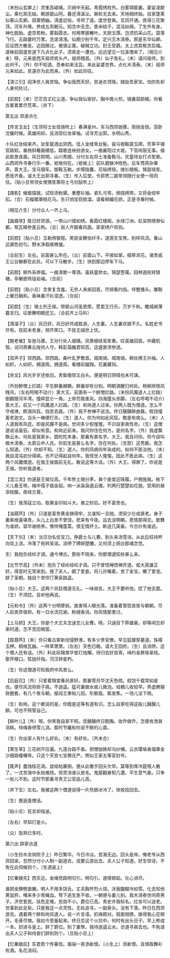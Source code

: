 <!-- { "loadSidebar": true } -->
〔末扮山玄卿上〕灵峯高嵯峨。贝阙中天起。靑霞绣柱外。白雾琱窗裏。婆娑凌歊尘。乘化观无始。朝游碧山阿。暮还淸溪沚。飙轮无去来。天地相终始。自家蓬莱仙客山玄卿。寂寞栖幽。淸虚远俗。寻师了道。度世登眞。玄窍开通。炼得三花聚顶。河车升降。养成五炁朝元。知念中无念。黍米结子。混沌如绵。了生外有身。神化脱胎。虚空若粉。雾縠霞衣。何用寒披檞叶。天厨玉馔。岂须饥采山花。碧落飞行。云路霎时万里。沧波淸浅。仙期少别千年。定兴王木淸泰。原是东华仙卿。后证西方散圣。近因微过。被谪尘寰。破贼立功。封王受爵。太上虑其秪贪后福。遂昧前因遣贫道下凡点化此子。须索走一遭也。远远望见一位圣僧来了。〔相见介末〕呀。元来是西天祖师宾头卢。祖师稽首。〔外〕仙子免礼。〔末〕请问祖师。到此何干。〔外〕你不知道。吾奉如来法旨。来此娑婆世界。点化木淸泰。〔末〕祖师元来如此。贫道亦为此而来。〔外〕如此同往。 

【淸江引】阎净世人眞苦恼。争似我西天好。贫迷衣领珠。贼劫吾家宝。怕你失却人身何处讨。

【前腔】〔末〕茫茫百丈红尘道。争似我仙家好。胸中膏火煎。镜裏容颜槁。你看古冢累累尽荒草。〔并下〕 

第五出
郊游点化

【传言玉女】〔生领将士女伎骑吹上〕春满皇州。车马西郊驰骤。雨抛金锁。苔卧沈鎗时候。英雄闲却。且消受红妆翠袖。试寻芳出郭。水明山秀。

十队红妆结束齐。驮笙载酒出郊西。佳人金缕靑丝髻。骏马银鞍碧玉蹄。芳草平铺官路软。垂杨斜罨画楼低。踏歌连袂纷游女。一曲襄阳过大堤。下官闲居无事。値此胜景良晨。风日熙明。山川秀朗。分付左右将士准备鞍马。优童侍女打点笙歌。山西郊外寻春行乐一番。袛候何在。〔袛候上〕前队貔貅冲晓色。后车莺燕杂春声。禀大王。宝马钿车。银鞍玉勒。步障隐囊。花毡绣毯。缕衫檀板。锦瑟瑶笙。悉皆齐备。请大王出郭寻春。〔生〕传入后堂。令郭贾二姬带领随行女使一班同往。〔贴小旦带领女使携笙箫将士弓剑鼔吹上〕 

【疎影】蛾眉描就。试轻添粉黛。重整衫袖。紧扎弓弯。频揎绣带。又将金纽牢扣。〔合〕石榴裙罩桃花马。生只怕宝钗欲溜。请看柳媚花娇。正是寻春时候。

〔相见介生〕分付众人一齐上马。 

【画眉序】胜日好郊游。一带山川错如绣。看霞红楼阁。水绿汀洲。虹梁照缥渺仙都。鸳瓦暎参差云构。〔合〕丽人齐鬬春风面。家家绣户帘钩。

【前腔】〔贴小旦〕玉勒傍银彄。笑捉金鞭怯纤手。道莲生宝凳。别样风流。春山远黛色初匀。野水净縠痕微皱。

〔合前生〕左右。前面甚么所在。〔众〕前面山下。平坡如掌。细草浓花。诸贵戚王公台榭都在此处。可以下马散步。〔生〕快到那边停车下马。 

【前腔】柳外系骅骝。一曲淸歌一尊酒。喜妖童娇女。锦瑟箜篌。园林遶宛转银塘。亭榭嵌玲珑岩岫。〔合前〕 

【前腔】〔贴小旦〕含笑复含羞。无奈人来疾回首。尽频看约指。佯整搔头。雕鞍上暖日融和。香袜裏汗衫湿透。〔合前〕 

【前腔】〔生〕锡土列王侯。带砺山河圣恩厚。愿君王行乐。万岁千秋。瞻城阙薄暮言归。征歌舞明朝还又。〔合前齐上马科〕 

【滴溜子】〔众〕风日好。风日好共成胜游。人生裏。人生裏欢娱不久。名姓史书尽有。现前未老身。频开笑口。不挂无端世上忧。

【鲍老催】车驰马骤。王孙行处人烟辏。凤箫细续鸾笙奏。叹英雄回首。中藏机彀。试问燕秦丘陇何人守。韩彭葅醢君知否。这盛衰须参透。

【双声子】郊西路。郊西路。桑叶乱罗敷首。城南骑。城南骑。柳丝拂王孙袖。人如织。人如织。拥道周。拥道周。看楼前蹴踘。花裏藏钩。

【余文】风光岁岁还依旧。靑鬓俄惊又白头。便是明日阴晴也未可谋。

〔外扮醉僧上拦路〕平生醉裏顚蹶。醉裏却有分别。明朝酒醒归何处。杨柳岸晓风残月。〔左右呵喝不动介〕禀大王。前面有一个醉僧拦路。〔末扮风魔道人上拦路〕倒翻银河半湾。撞碎昆仑一角。上帝罚我害风。四海蓬头赤脚。〔左右呼喝不动介〕禀大王。前又一个风魔道人拦路。〔生〕和尙道人过来。你两人旣为僧道。怎么不守戒律。飮酒风狂。挡吾去路。〔外〕我不参禅不说法。终日醺醺醉曲蘖。假饶撞着老迦文。当头一棒便打杀。〔生〕道人。你为何如此风狂。敢是有病么。〔末〕人人道我有风症。却是风魔不是病。世间多少假惺惺。不识自家眞性命。〔生〕这僧道说话虽狂。却似有意。和尙近前来。我问你住在何方。是何名字。〔外〕我虚飘飘云水。何处是我家乡。圆陀陀本身。那裏有甚名字。大王。我且问你。你今自叫做木淸泰。太原云中人氏。你前生是甚么名字。住在何处。〔生怒〕这秃厮。我怎么知道。〔外〕你却不知。〔生〕道人。你的风病何年染成的。如何不医治他。〔末〕我自混沌初分得病。也不记得起自何年。我怪世人惺惺。因此不医此病。〔生〕这两个风魔僧道。在我王侯面前无礼。敢说这等大话。〔外〕大王。得罪了。你说是王侯。你听我道者。 

【混江龙】你道是王侯位高。千年胙土锡分茅。眞个是堂迎珠履。户拥旌旄。帐下义儿悬玉带。襁中孺子插金貂。响一派袅袅遏云璈。列两行楚楚如花貌。受用的昼添桂酿。夜续兰膏。

〔生〕我荡寇立功。取黄金印如斗大。悬之肘后。好不富贵也。 

【油葫芦】〔外〕只道是富贵黄金铸得牢。又谁知一旦抛。须臾少壮成衰老。身子裏紫绶虽堪贵。头儿上白发不曾饶。悲来有今夜。运去没明朝。恩情那得恋。歌舞为谁娇。容华谢桃李。憔悴掩蓬蒿。恨无情抔土。断送几英豪。今古价有谁逃。

【天下乐】〔末〕当日功名仗宝刀。挣爵士与儿曹。到头来汤雪消。从此后枉持杯向坟上浇。冷落了宛转吴谣。消停了娉婷楚腰。又何须上铜台那魂怎觉。

生〕我抱负经纶才调。通今博古。那些不晓来。你那僧道知些甚么来。 

【北节节高】〔外末〕抱负了经纶经纶才调。只不曾悟禅悟禅开道。偌大英雄正好。得意时无常来到。挽了夫人。觑了爱妾。将儿孙嘱着。舍了金宝。撇了爱宠。辞了圣朝。独自个苦伶仃黄泉路遥。

〔贴小旦〕大王。这两个风狂僧道无礼。一味胡言。大王不要听他。捻了他去罢。〔生〕不须捻。且听他再说。 

【元和令】〔外〕这两个分明孽妖。直害得人眼光落。准备着管弦夜夜与朝朝。尽人前卖弄俊娇。有一日水流花谢。粉褪香消。你风情那里讨。

【上马娇】大王。你是个大丈夫怎迷恋儿女曹。呀。只逞目下莽雄豪。却等闲忘却来时道。怎不觅旧根苗。

【胜葫芦】〔末〕你只看古冢新坟侵野潦。有多少贵官僚。早见狐狸穿墓道。珠襦玉柙。桐棺瓦器。一样草萧萧。〔左右〕天色已晚。请大王回府。〔生〕且消停。这个僧人还有话。〔外〕料此际锦席华堂灯烛耀。待归去好良宵。绰约金屛珠翠绕。歌开檀口。弦拢纤指。河汉转星杓。

〔生〕你这僧道可知我府中风景么。 

【后庭花】〔外〕只爱着锦堂春风景好。那裏管月华沈天色晓。假饶千载常如是也。便尽风流将担子挑。不逍遥。猛可裏做水痕儿微泡。戏棚儿收拾早。弄虚脾猢狲圈套。有几个夜与朝。报阎王柬帖儿招。形骸瘦。鬓发焦。一场儿没下梢。

〔生〕和尙。这个都说的是。你旣是这等有道有识。怎么自家吃得这般儿醺醺儿醉。可也不照管自己。 

【柳叶儿】〔外〕呀。你笑我自家不照。恁醺醺终日酕醄。妆乔做乔。怎便肯泄眞消耗。待梅香喷雪儿消。那时节纔和你说不醉的心苗。

〔生〕你出家人有什么好处。〔末〕有好处。〔外末合〕 

【寄生草】三花树开应遍。九莲台路不杳。把僧伽换却乌纱帽。云衣璎珞香烟罩金沙细路幢幡导。只这个天宫七宝佛庄严。煞似王家五等官封号。

【尾声】蠹蚀桂花凋。鼠啮枯藤倒。便从此撒手回头欠早。莫等到席冷筵残人散了。一沈苦海中永劫难捞。但灵消谁认皮毛。鬼窟翻身知几遭。平生意气豪。只争一些儿不到。这时节那裏寻贵王公官品儿高。

〔并下生〕左右。我被这两个僧道说得一片热肠冰冷了。快收拾回去。 

〔生〕邂逅逢僧话。

〔贴小旦〕狂言却指迷。

〔左右〕早知灯是火。

〔众〕饭熟已多时。 

第六出
辞家访道

〔小生扮木龙驹院子上〕昨日繁华。今日冷淡。苦海无边。回头是岸。俺老爷从西郊回来。忽然分付小人制一副道衣。说要云游出去。夫人公子知道。好生惊讶。不免在此伺候则个。〔生道装上〕 

【忆秦娥先】西天近。金绳觉路明勾引。明勾引。道情顿起。壮心消尽。

谁把金錍劈面撇。明人不用多饶舌。丈夫胸怀烈火烧。沃我醍醐冷如雪。化去知他黄鼠肝。噆来多少靑蝇血。弩下逃生急不收。一朝便与妻儿别。我木淸泰世间奇男子。济世爱民。扶危定难。忠勋不小。爵位已高。靑史许我标名。红妆可以送老。世事到此足矣。只是我这一点灵性。无处追寻。一副骨头。没有下落。昨日在西郊游览。遇着两个醉和尙风道人。说一片言语。机锋颇对。觌面相撩。拨得我心花顿开。毛骨尽悚。我如今思量起来。终日恋这个火坑中。何时有出头日子。早上修成一本。封进与皇上。辞了爵位。别了妻孥。我待逍遥云水。访道寻眞去也。不免请出夫人公子和侍妾们辞别则个。〔旦贴小旦上〕 

【忆秦娥后】东君若个传春信。眉端一夜添新恨。〔小生上〕添新恨。且倩取舞衫佐酒。名花消闷。

